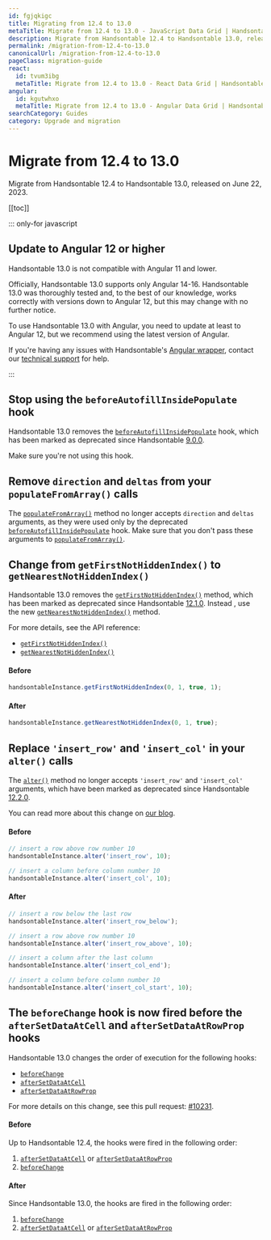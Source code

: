 ```yaml
---
id: fgjqkigc
title: Migrating from 12.4 to 13.0
metaTitle: Migrate from 12.4 to 13.0 - JavaScript Data Grid | Handsontable
description: Migrate from Handsontable 12.4 to Handsontable 13.0, released on June 22, 2023.
permalink: /migration-from-12.4-to-13.0
canonicalUrl: /migration-from-12.4-to-13.0
pageClass: migration-guide
react:
  id: tvum3ibg
  metaTitle: Migrate from 12.4 to 13.0 - React Data Grid | Handsontable
angular:
  id: kgutwhxo
  metaTitle: Migrate from 12.4 to 13.0 - Angular Data Grid | Handsontable
searchCategory: Guides
category: Upgrade and migration
---
```


# Migrate from 12.4 to 13.0

Migrate from Handsontable 12.4 to Handsontable 13.0, released on June 22, 2023.

[[toc]]

::: only-for javascript

## Update to Angular 12 or higher

Handsontable 13.0 is not compatible with Angular 11 and lower.

Officially, Handsontable 13.0 supports only Angular 14-16. Handsontable 13.0 was thoroughly tested and, to the best of our knowledge, works correctly with versions down to Angular 12, but this may change with no further notice.

To use Handsontable 13.0 with Angular, you need to update at least to Angular 12, but we recommend using the latest version of Angular.

If you're having any issues with Handsontable's [Angular wrapper](@/angular/guides/getting-started/installation/installation.md), contact our
[technical support](https://handsontable.com/contact?category=technical_support) for help.

:::

## Stop using the `beforeAutofillInsidePopulate` hook

Handsontable 13.0 removes the [`beforeAutofillInsidePopulate`](https://handsontable.com/docs/12.4/javascript-data-grid/api/hooks/#beforeautofillinsidepopulate) hook,
which has been marked as deprecated since Handsontable [9.0.0](@/guides/upgrade-and-migration/changelog/changelog.md#deprecated-3).

Make sure you're not using this hook.

## Remove `direction` and `deltas` from your `populateFromArray()` calls

The [`populateFromArray()`](@/api/core.md#populatefromarray) method no longer accepts `direction` and `deltas` arguments, as they were used only by the
deprecated [`beforeAutofillInsidePopulate`](https://handsontable.com/docs/12.4/javascript-data-grid/api/hooks/#beforeautofillinsidepopulate) hook. Make sure that you
don't pass these arguments to [`populateFromArray()`](@/api/core.md#populatefromarray).

## Change from `getFirstNotHiddenIndex()` to `getNearestNotHiddenIndex()`

Handsontable 13.0 removes the [`getFirstNotHiddenIndex()`](https://handsontable.com/docs/12.4/javascript-data-grid/api/index-mapper/#getfirstnothiddenindex) method,
which has been marked as deprecated since Handsontable [12.1.0](@/guides/upgrade-and-migration/changelog/changelog.md#deprecated-2). Instead , use the new
[`getNearestNotHiddenIndex()`](@/api/indexMapper.md#getnearestnothiddenindex) method.

For more details, see the API reference:

- [`getFirstNotHiddenIndex()`](https://handsontable.com/docs/12.4/javascript-data-grid/api/index-mapper/#getfirstnothiddenindex)
- [`getNearestNotHiddenIndex()`](@/api/indexMapper.md#getnearestnothiddenindex)

#### Before

```js
handsontableInstance.getFirstNotHiddenIndex(0, 1, true, 1);
```

#### After

```js
handsontableInstance.getNearestNotHiddenIndex(0, 1, true);
```

## Replace `'insert_row'` and `'insert_col'` in your `alter()` calls

The [`alter()`](@/api/core.md#alter) method no longer accepts `'insert_row'` and `'insert_col'` arguments, which have been marked as deprecated since
Handsontable [12.2.0](@/guides/upgrade-and-migration/changelog/changelog.md#deprecated).

You can read more about this change on [our blog](https://handsontable.com/blog/handsontable-12.2.0).

#### Before

```js
// insert a row above row number 10
handsontableInstance.alter('insert_row', 10);

// insert a column before column number 10
handsontableInstance.alter('insert_col', 10);
```

#### After

```js
// insert a row below the last row
handsontableInstance.alter('insert_row_below');

// insert a row above row number 10
handsontableInstance.alter('insert_row_above', 10);

// insert a column after the last column
handsontableInstance.alter('insert_col_end');

// insert a column before column number 10
handsontableInstance.alter('insert_col_start', 10);
```

## The `beforeChange` hook is now fired before the `afterSetDataAtCell` and `afterSetDataAtRowProp` hooks

Handsontable 13.0 changes the order of execution for the following hooks:

- [`beforeChange`](@/api/hooks.md#beforechange)
- [`afterSetDataAtCell`](@/api/hooks.md#aftersetdataatcell)
- [`afterSetDataAtRowProp`](@/api/hooks.md#aftersetdataatrowprop)

For more details on this change, see this pull request: [#10231](https://github.com/handsontable/handsontable/pull/10231).

#### Before

Up to Handsontable 12.4, the hooks were fired in the following order:

1. [`afterSetDataAtCell`](@/api/hooks.md#aftersetdataatcell) or [`afterSetDataAtRowProp`](@/api/hooks.md#aftersetdataatrowprop)
2. [`beforeChange`](@/api/hooks.md#beforechange)

#### After

Since Handsontable 13.0, the hooks are fired in the following order:

1. [`beforeChange`](@/api/hooks.md#beforechange)
2. [`afterSetDataAtCell`](@/api/hooks.md#aftersetdataatcell) or [`afterSetDataAtRowProp`](@/api/hooks.md#aftersetdataatrowprop)
